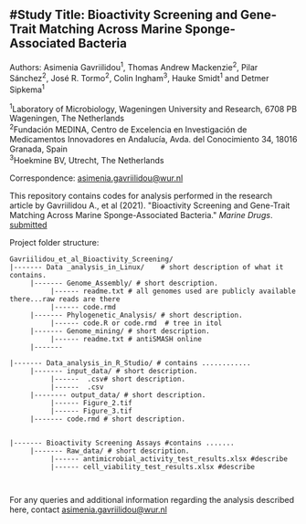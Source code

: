 #Study Title: Bioactivity Screening and Gene-Trait Matching Across Marine Sponge-Associated Bacteria
-------------------------------------------------------------------------------------------------------
Authors: Asimenia Gavriilidou<sup>1</sup>, Thomas Andrew Mackenzie<sup>2</sup>, Pilar Sánchez<sup>2</sup>, José R. Tormo<sup>2</sup>, Colin Ingham<sup>3</sup>, Hauke Smidt<sup>1</sup> and Detmer Sipkema<sup>1</sup>

<sup>1</sup>Laboratory of Microbiology, Wageningen University and Research, 6708 PB Wageningen, The Netherlands<br />
<sup>2</sup>Fundación MEDINA, Centro de Excelencia en Investigación de Medicamentos Innovadores en Andalucía, Avda. del Conocimiento 34, 18016 Granada, Spain<br />
<sup>3</sup>Hoekmine BV, Utrecht, The Netherlands<br />

Correspondence: asimenia.gavriilidou@wur.nl     


This repository contains codes for analysis performed in the research article by Gavriilidou A., et al (2021). "Bioactivity Screening and Gene-Trait Matching Across Marine Sponge-Associated Bacteria." *Marine Drugs*. [submitted]()

Project folder structure:

 ```
 Gavriilidou_et_al_Bioactivity_Screening/
 |------- Data _analysis_in_Linux/    # short description of what it contains.    
      |------- Genome_Assembly/ # short description.
           |------ readme.txt # all genomes used are publicly available there...raw reads are there 
           |------ code.rmd
      |------- Phylogenetic_Analysis/ # short description.  
           |------ code.R or code.rmd  # tree in itol
      |------- Genome_mining/ # short description.  
           |------ readme.txt # antiSMASH online
      |------- 
      
|------- Data_analysis_in_R_Studio/ # contains ............ 
      |------- input_data/ # short description.
           |------  .csv# short description.  
           |------  .csv
      |-------- output_data/ # short description.  
           |------ Figure_2.tif
           |------ Figure_3.tif
      |------- code.rmd # short description.  
            
          
|------- Bioactivity Screening Assays #contains .......
      |------- Raw_data/ # short description.
           |------ antimicrobial_activity_test_results.xlsx #describe
           |------ cell_viability_test_results.xlsx #describe
  
  
```

For any queries and additional information regarding the analysis described here, contact asimenia.gavriilidou@wur.nl  



